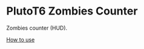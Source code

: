 # PlutoT6 Zombies Counter
Zombies counter (HUD).

[How to use](https://github.com/whoismh11/plutot6-scripts#how-to-use)
